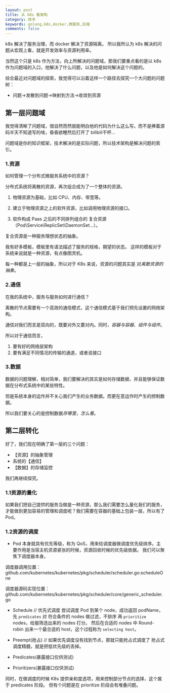 ```yaml
---
layout: post
title: 从 k8s 看架构
category: 技术
keywords: golang,k8s,docker,微服务,后端
comments: false
---
```


k8s 解决了服务治理，而 docker 解决了资源隔离。
所以我所认为 k8s 解决的问题从宏观上看，就是开发效率与资源利用率。

当然这个只是 k8s 作为方法，向上所解决的问题域，那我们要重点看的是以 k8s 作为问题域的入口，他解决了什么问题，以及他是如何解决这个问题的。

综合最近对问题域的探索，我觉得可以沿着这样一个路径去探究一个大问题的问题树：

* 问题->发散到问题->映射到方法->收敛到资源

## 第一层问题域

我觉得清晰了问题域，很自然而然就能明白他的代码为什么这么写。而不是捧着源码半天不知道写的啥，昏昏欲睡然后打开了 bilibili干杯...

问题域是你的知识框架，技术解决的是实际问题，所以技术架构是解决问题的索引。

<!--more-->

### 1.资源

如何管理一个分布式微服务系统中的资源？

分布式系统将离散的资源，再次组合成为了一个整体的资源。

1. 物理资源为基础，比如 CPU、内存、带宽等。

2. 建立于物理资源之上的软件资源，比如调用物理资源的接口。

3. 软件构成 Paas 之后的不同排列组合的 复合资源（Pod\Service\ReplicSet\DaemonSet...）。

复合资源是一种服务理想状态的抽象。

我有好多模板，模板里有语法描述了服务的规格，期望的状态。
这样的模板对于系统来说就是一种资源，有点像图灵机。

每一种都是上一层的抽象，所以对于 K8s 来说，资源的问题其实是
对*离散资源的抽象*。

### 2.通信

在我的系统中，服务与服务如何进行通信？

离散的节点需要有一个高效的通信模式，这个通信模式基于我们预先设置的网络架构。

通信对我们而言是双向的，既要对外又要对内。同时，*容器与容器*、*组件与组件*。

所以对于通信而言，

1. 要有好的网络层架构
2. 要有满足不同情况的传输的通道，或者说接口

### 3.数据

数据的问题理解，相对简单，我们要解决的其实是如何存储数据，并且能够保证数据在分布式系统中的某些特性。

但是系统本身的运作并不关心我们产生的业务数据。而更在意运作时产生的控制数据。

所以我们要关心的是控制数据*存哪里*，*怎么看*。

## 第二层转化

好了，我们现在明确了第一层的三个问题：

- 【资源】的抽象管理
- 系统的【通信】
- 【数据】的存储监控

我们再继续探究。

### 1.1资源的量化

如果我们把自己提供的服务当做是一种资源，那么我们需要怎么量化我们的服务，才能做到更加容易的管理和调度呢？我们需要在容器的基础上包装一层，所以有了 Pod。

### 1.2资源的调度

* Pod 本身就具有优先等级，称为 QoS，用来给调度器做调度优先级排序。主要作用是当宿主机资源紧张的时候，资源回收时候的优先级依据。
我们可以聚焦下调度器本身。

调度器调用位置：
github.com/kubernetes/kubernetes/pkg/scheduler/scheduler.go:scheduleOne

调度器源码实现位置：
github.com/kubernetes/kubernetes/pkg/scheduler/core/generic_scheduler.go

- Schedule // 优先式调度
    尝试调度 Pod 到某个 node，成功返回 podName，
    先 `predicates` 对 符合条件的 nodes 做过滤，不排序
    再 `prioritize` nodes，给服筛选出来的 nodes 打分。
    然后在合适的 nodes 中 Round-robin 出来一个最合适的 host，这个过程称为 `selecting host`。

- Preempt(抢占) // 如果优先调度没有找到节点，那就只能抢占式调度了
    抢占式调度精髓，就是把低优先级的丢掉。

- Predicates(暴露接口仅供测试)
- Prioritizers(暴露接口仅供测试)
  
同时，在做调度的时候 K8s 提供亲和度选项，用来控制部分节点的选择，这个属于 predicates 阶段。
但有个问题是在 prioritize 阶段会有堆叠问题。